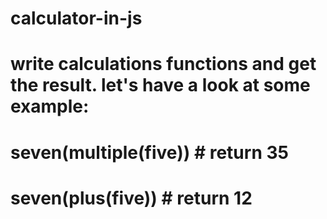 # calculator-in-js
# write calculations functions and get the result. let's have a look at some example:
# seven(multiple(five)) # return 35
# seven(plus(five)) # return 12

